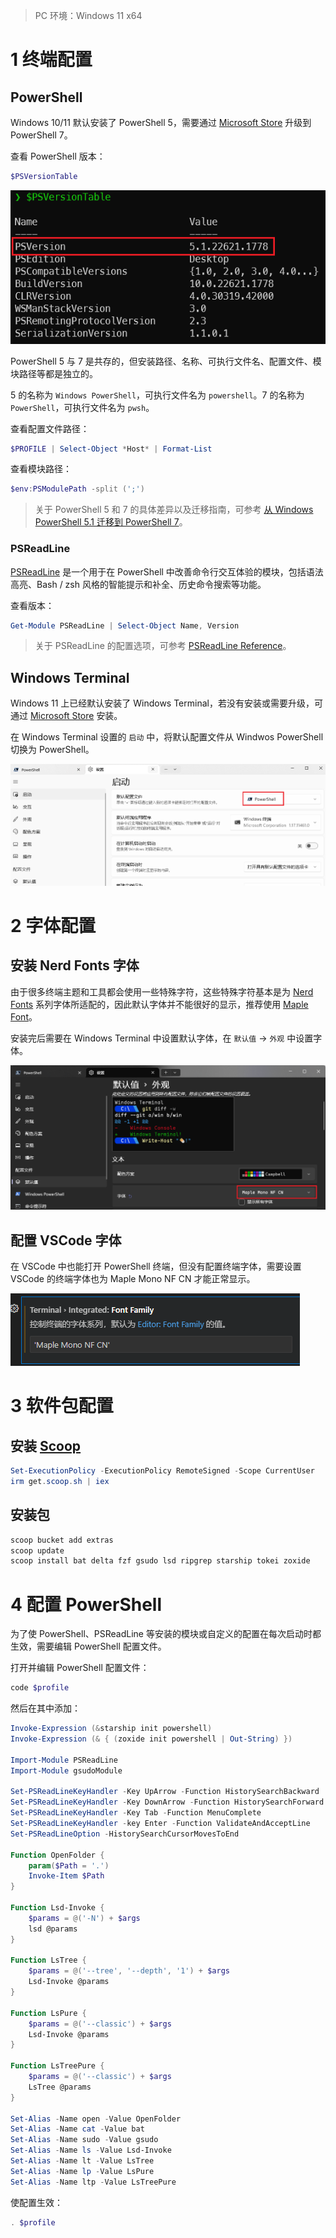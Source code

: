 >    PC 环境：Windows 11 x64

# 1 终端配置

## PowerShell

Windows 10/11 默认安装了 PowerShell 5，需要通过 [Microsoft Store](https://www.microsoft.com/store/productid/9MZ1SNWT0N5D) 升级到 PowerShell 7。

查看 PowerShell 版本：

```powershell
$PSVersionTable
```

![查看 PowerShell 版本](https://raw.githubusercontent.com/genskyff/image-hosting/main/images/202310082043223.png)

PowerShell 5 与 7 是共存的，但安装路径、名称、可执行文件名、配置文件、模块路径等都是独立的。

5 的名称为 `Windows PowerShell`，可执行文件名为 `powershell`。7 的名称为 `PowerShell`，可执行文件名为 `pwsh`。 

查看配置文件路径：

```powershell
$PROFILE | Select-Object *Host* | Format-List
```
查看模块路径：

```powershell
$env:PSModulePath -split (';')
```

>   关于 PowerShell 5 和 7 的具体差异以及迁移指南，可参考 [从 Windows PowerShell 5.1 迁移到 PowerShell 7](https://learn.microsoft.com/zh-cn/powershell/scripting/whats-new/migrating-from-windows-powershell-51-to-powershell-7?view=powershell-7.3)。

### PSReadLine

[PSReadLine](https://github.com/PowerShell/PSReadLine) 是一个用于在 PowerShell 中改善命令行交互体验的模块，包括语法高亮、Bash / zsh 风格的智能提示和补全、历史命令搜索等功能。

查看版本：

```powershell
Get-Module PSReadLine | Select-Object Name, Version
```

>   关于 PSReadLine 的配置选项，可参考 [PSReadLine Reference](https://learn.microsoft.com/en-us/powershell/module/psreadline/?view=powershell-7.3)。

## Windows Terminal

Windows 11 上已经默认安装了 Windows Terminal，若没有安装或需要升级，可通过 [Microsoft Store](https://www.microsoft.com/en-us/p/windows-terminal/9n0dx20hk701) 安装。

在 Windows Terminal 设置的 `启动` 中，将默认配置文件从 Windwos PowerShell 切换为 PowerShell。

![设置 PowerShell 7 为默认配置](https://raw.githubusercontent.com/genskyff/image-hosting/main/images/202310082138565.png)

# 2 字体配置

## 安装 Nerd Fonts 字体

由于很多终端主题和工具都会使用一些特殊字符，这些特殊字符基本是为 [Nerd Fonts](https://www.nerdfonts.com/) 系列字体所适配的，因此默认字体并不能很好的显示，推荐使用 [Maple Font](https://github.com/subframe7536/maple-font?tab=readme-ov-file#install)。

安装完后需要在 Windows Terminal 中设置默认字体，在 `默认值` → `外观` 中设置字体。

![设置终端字体](https://raw.githubusercontent.com/genskyff/image-hosting/main/images/202406011316194.png)

## 配置 VSCode 字体

在 VSCode 中也能打开 PowerShell 终端，但没有配置终端字体，需要设置 VSCode 的终端字体也为 Maple Mono NF CN 才能正常显示。

![设置 VSCode 终端字体](https://raw.githubusercontent.com/genskyff/image-hosting/main/images/202406011321094.png)

# 3 软件包配置

## 安装 [Scoop](https://scoop.sh/)

```powershell
Set-ExecutionPolicy -ExecutionPolicy RemoteSigned -Scope CurrentUser
irm get.scoop.sh | iex
```

## 安装包

```powershell
scoop bucket add extras
scoop update
scoop install bat delta fzf gsudo lsd ripgrep starship tokei zoxide
```

# 4 配置 PowerShell

为了使 PowerShell、PSReadLine 等安装的模块或自定义的配置在每次启动时都生效，需要编辑 PowerShell 配置文件。

打开并编辑 PowerShell 配置文件：

```powershell
code $profile
```

然后在其中添加：

```powershell
Invoke-Expression (&starship init powershell)
Invoke-Expression (& { (zoxide init powershell | Out-String) })

Import-Module PSReadLine
Import-Module gsudoModule

Set-PSReadLineKeyHandler -Key UpArrow -Function HistorySearchBackward
Set-PSReadLineKeyHandler -Key DownArrow -Function HistorySearchForward
Set-PSReadLineKeyHandler -Key Tab -Function MenuComplete
Set-PSReadLineKeyHandler -key Enter -Function ValidateAndAcceptLine
Set-PSReadLineOption -HistorySearchCursorMovesToEnd

Function OpenFolder {
	param($Path = '.')
	Invoke-Item $Path
}

Function Lsd-Invoke {
	$params = @('-N') + $args
    lsd @params
}

Function LsTree {
	$params = @('--tree', '--depth', '1') + $args
    Lsd-Invoke @params
}

Function LsPure {
	$params = @('--classic') + $args
    Lsd-Invoke @params
}

Function LsTreePure {
	$params = @('--classic') + $args
    LsTree @params
}

Set-Alias -Name open -Value OpenFolder
Set-Alias -Name cat -Value bat
Set-Alias -Name sudo -Value gsudo
Set-Alias -Name ls -Value Lsd-Invoke
Set-Alias -Name lt -Value LsTree
Set-Alias -Name lp -Value LsPure
Set-Alias -Name ltp -Value LsTreePure
```

使配置生效：

```powershell
. $profile
```
